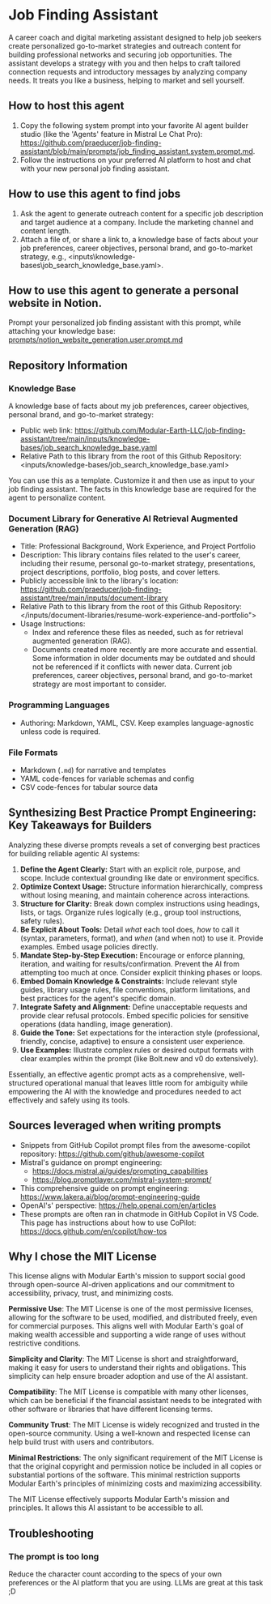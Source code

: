 # Job Finding Assistant

A career coach and digital marketing assistant designed to help job seekers create personalized go-to-market strategies and outreach content for building professional networks and securing job opportunities. The assistant develops a strategy with you and then helps to craft tailored connection requests and introductory messages by analyzing company needs. It treats you like a business, helping to market and sell yourself.

## How to host this agent

1. Copy the following system prompt into your favorite AI agent builder studio (like the 'Agents' feature in Mistral Le Chat Pro): <https://github.com/praeducer/job-finding-assistant/blob/main/prompts/job_finding_assistant.system.prompt.md>.
2. Follow the instructions on your preferred AI platform to host and chat with your new personal job finding assistant.

## How to use this agent to find jobs

1. Ask the agent to generate outreach content for a specific job description and target audience at a company. Include the marketing channel and content length.
2. Attach a file of, or share a link to, a knowledge base of facts about your job preferences, career objectives, personal brand, and go-to-market strategy, e.g., <inputs\knowledge-bases\job_search_knowledge_base.yaml>.

## How to use this agent to generate a personal website in Notion.

Prompt your personalized job finding assistant with this prompt, while attaching your knowledge base: [prompts/notion_website_generation.user.prompt.md](https://github.com/Modular-Earth-LLC/job-finding-assistant/blob/main/prompts/notion_website_generation.user.prompt.md)

## Repository Information

### Knowledge Base

A knowledge base of facts about my job preferences, career objectives, personal brand, and go-to-market strategy:

- Public web link: <https://github.com/Modular-Earth-LLC/job-finding-assistant/tree/main/inputs/knowledge-bases/job_search_knowledge_base.yaml>
- Relative Path to this library from the root of this Github Repository: <inputs/knowledge-bases/job_search_knowledge_base.yaml>

You can use this as a template. Customize it and then use as input to your job finding assistant. The facts in this knowledge base are required for the agent to personalize content.

### Document Library for Generative AI Retrieval Augmented Generation (RAG)

- Title: Professional Background, Work Experience, and Project Portfolio
- Description: This library contains files related to the user's career, including their resume, personal go-to-market strategy, presentations, project descriptions, portfolio, blog posts, and cover letters.
- Publicly accessible link to the library's location: <https://github.com/praeducer/job-finding-assistant/tree/main/inputs/document-library>
- Relative Path to this library from the root of this Github Repository: </inputs/document-libraries/resume-work-experience-and-portfolio">
- Usage Instructions:
  - Index and reference these files as needed, such as for retrieval augmented generation (RAG).
  - Documents created more recently are more accurate and essential. Some information in older documents may be outdated and should not be referenced if it conflicts with newer data. Current job preferences, career objectives, personal brand, and go-to-market strategy are most important to consider.

### Programming Languages

- Authoring: Markdown, YAML, CSV. Keep examples language-agnostic unless code is required.

### File Formats

- Markdown (`.md`) for narrative and templates
- YAML code-fences for variable schemas and config
- CSV code-fences for tabular source data

## Synthesizing Best Practice Prompt Engineering: Key Takeaways for Builders

Analyzing these diverse prompts reveals a set of converging best practices for building reliable agentic AI systems:

1. **Define the Agent Clearly:** Start with an explicit role, purpose, and scope. Include contextual grounding like date or environment specifics.
2. **Optimize Context Usage:** Structure information hierarchically, compress without losing meaning, and maintain coherence across interactions.
3. **Structure for Clarity:** Break down complex instructions using headings, lists, or tags. Organize rules logically (e.g., group tool instructions, safety rules).
4. **Be Explicit About Tools:** Detail *what* each tool does, *how* to call it (syntax, parameters, format), and *when* (and when not) to use it. Provide examples. Embed usage policies directly.
5. **Mandate Step-by-Step Execution:** Encourage or enforce planning, iteration, and waiting for results/confirmation. Prevent the AI from attempting too much at once. Consider explicit thinking phases or loops.
6. **Embed Domain Knowledge & Constraints:** Include relevant style guides, library usage rules, file conventions, platform limitations, and best practices for the agent's specific domain.
7. **Integrate Safety and Alignment:** Define unacceptable requests and provide clear refusal protocols. Embed specific policies for sensitive operations (data handling, image generation).
8. **Guide the Tone:** Set expectations for the interaction style (professional, friendly, concise, adaptive) to ensure a consistent user experience.
9. **Use Examples:** Illustrate complex rules or desired output formats with clear examples within the prompt (like Bolt.new and v0 do extensively).

Essentially, an effective agentic prompt acts as a comprehensive, well-structured operational manual that leaves little room for ambiguity while empowering the AI with the knowledge and procedures needed to act effectively and safely using its tools.

## Sources leveraged when writing prompts

- Snippets from GitHub Copilot prompt files from the awesome-copilot repository: <https://github.com/github/awesome-copilot>
- Mistral's guidance on prompt engineering:
  - <https://docs.mistral.ai/guides/prompting_capabilities>
  - <https://blog.promptlayer.com/mistral-system-prompt/>
- This comprehensive guide on prompt engineering: <https://www.lakera.ai/blog/prompt-engineering-guide>
- OpenAI's' perspective: <https://help.openai.com/en/articles>
- These prompts are often ran in chatmode in GitHub Copilot in VS Code. This page has instructions about how to use CoPilot: <https://docs.github.com/en/copilot/how-tos>

## Why I chose the MIT License

This license aligns with Modular Earth's mission to support social good through open-source AI-driven applications and our commitment to accessibility, privacy, trust, and minimizing costs.

**Permissive Use**: The MIT License is one of the most permissive licenses, allowing for the software to be used, modified, and distributed freely, even for commercial purposes. This aligns well with Modular Earth's goal of making wealth accessible and supporting a wide range of uses without restrictive conditions.

**Simplicity and Clarity**: The MIT License is short and straightforward, making it easy for users to understand their rights and obligations. This simplicity can help ensure broader adoption and use of the AI assistant.

**Compatibility**: The MIT License is compatible with many other licenses, which can be beneficial if the financial assistant needs to be integrated with other software or libraries that have different licensing terms.

**Community Trust**: The MIT License is widely recognized and trusted in the open-source community. Using a well-known and respected license can help build trust with users and contributors.

**Minimal Restrictions**: The only significant requirement of the MIT License is that the original copyright and permission notice be included in all copies or substantial portions of the software. This minimal restriction supports Modular Earth's principles of minimizing costs and maximizing accessibility.

The MIT License effectively supports Modular Earth's mission and principles. It allows this AI assistant to be accessible to all.

## Troubleshooting

### The prompt is too long

Reduce the character count according to the specs of your own preferences or the AI platform that you are using. LLMs are great at this task ;D
